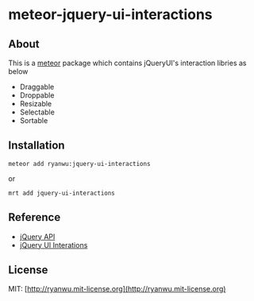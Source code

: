 # meteor-jquery-ui-interactions

## About

This is a [meteor](https://www.meteor.com/) package which contains jQueryUI's interaction libries as below

* Draggable
* Droppable
* Resizable
* Selectable
* Sortable


## Installation
```
meteor add ryanwu:jquery-ui-interactions
```

or 

```
mrt add jquery-ui-interactions
```

## Reference
* [jQuery API](http://api.jquery.com/)
* [jQuery UI Interations](http://api.jqueryui.com/category/interactions/)



## License

MIT: [http://ryanwu.mit-license.org](http://ryanwu.mit-license.org)